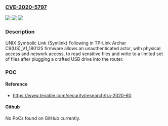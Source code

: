 ### [CVE-2020-5797](https://cve.mitre.org/cgi-bin/cvename.cgi?name=CVE-2020-5797)
![](https://img.shields.io/static/v1?label=Product&message=TP-Link%20Archer%20C9%20A1&color=blue)
![](https://img.shields.io/static/v1?label=Version&message=n%2Fa&color=blue)
![](https://img.shields.io/static/v1?label=Vulnerability&message=UNIX%20Symbolic%20Link%20(Symlink)%20Following&color=brighgreen)

### Description

UNIX Symbolic Link (Symlink) Following in TP-Link Archer C9(US)_V1_180125 firmware allows an unauthenticated actor, with physical access and network access, to read sensitive files and write to a limited set of files after plugging a crafted USB drive into the router.

### POC

#### Reference
- https://www.tenable.com/security/research/tra-2020-60

#### Github
No PoCs found on GitHub currently.

